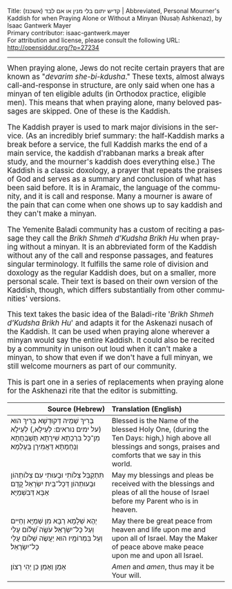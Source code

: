 <html>
<head></head>
<body>
Title: קדיש יתום בלי מנין או אם לבד (אשכנז)‏ | Abbreviated, Personal Mourner's Ḳaddish for when Praying Alone or Without a Minyan (Nusaḥ Ashkenaz), by Isaac Gantwerk Mayer<br />
Primary contributor: isaac-gantwerk.mayer<br />
For attribution and license, please consult the following URL: <a href="http://opensiddur.org/?p=27234">http://opensiddur.org/?p=27234</a>
<p />
<hr />

<div class="english" lang="en" style="font-size: 1.2em;">
When praying alone, Jews do not recite certain prayers that are known as "<em>devarim she-bi-kdusha</em>." These texts, almost always call-and-response in structure, are only said when one has a minyan of ten eligible adults (in Orthodox practice, eligible men). This means that when praying alone, many beloved passages are skipped. One of these is the Kaddish.

The Kaddish prayer is used to mark major divisions in the service. (As an incredibly brief summary: the half-Kaddish marks a break before a service, the full Kaddish marks the end of a main service, the kaddish d'rabbanan marks a break after study, and the mourner's kaddish does everything else.) The Kaddish is a classic doxology, a prayer that repeats the praises of God and serves as a summary and conclusion of what has been said before. It is in Aramaic, the language of the community, and it is call and response. Many a mourner is aware of the pain that can come when one shows up to say kaddish and they can't make a minyan.

The Yemenite Baladi community has a custom of reciting a passage they call the <em>Brikh Shmeh d'Kudsha Brikh Hu</em> when praying without a minyan. It is an abbreviated form of the Kaddish without any of the call and response passages, and features singular terminology. It fulfills the same role of division and doxology as the regular Kaddish does, but on a smaller, more personal scale. Their text is based on their own version of the Kaddish, though, which differs substantially from other communities' versions.

This text takes the basic idea of the Baladi-rite '<em>Brikh Shmeh d'Kudsha Brikh Hu</em>' and adapts it for the Askenazi nusach of the Kaddish. It can be used when praying alone wherever a minyan would say the entire Kaddish. It could also be recited by a community in unison out loud when it can't make a minyan, to show that even if we don't have a full minyan, we still welcome mourners as part of our community.

This is part one in a series of replacements when praying alone for the Askhenazi rite that the editor is submitting.
</div>

<table style="margin-left: auto;margin-right: auto;" class="draggable">
<thead><tr><th id="x" style="text-align: right;">Source (Hebrew)</th><th style="text-align: left;">Translation (English)</th></tr></thead>
<tbody>
<tr><td style="vertical-align:top;" width="46%">
<div class="liturgy" lang="he">
בְּרִיךְ שְׁמֵיהּ דְּקוּדְשָׁא בְּרִיךְ הוּא 
(<span class="instruction">על ימים נוראים:</span> לְעֵילָא,) לְעֵילָא מִן־כָּל‪‬ בִּרְכָתָא שִׁירָתָא 
תֻּשְׁבְּחָתָא וְנֶחָמָתָא דַּאֲמִירָן בְּעָלְמָא׃ 
</span></div></td>
 
<td style="vertical-align:top;" width="53%">
<div class="english" lang="en">
Blessed is the Name of the blessed Holy One‪,‬ 
(<span class="instruction">during the Ten Days:</span> high,) high above all blessings and songs‪,‬ 
praises and comforts that we say in this world‪.‬
</div></td></tr>


<tr><td style="vertical-align:top;" width="46%">
<div class="liturgy" lang="he">
תִּתְקַבַּל צְלוֹתִי וּבָעוּתִי 
עִם צְלוֹתְהוֹן וּבָעוּתְהוֹן דְּכָל־בֵּית יִשְׂרָאֵל 
קֳדָם אַבָּא דְּבִשְׁמַיָּא׃ 
</span></div></td>
 
<td style="vertical-align:top;" width="53%">
<div class="english" lang="en">
May my blessings and pleas be received 
with the blessings and pleas of all the house of Israel 
before my Parent who is in heaven.
</div></td></tr>


<tr><td style="vertical-align:top;" width="46%">
<div class="liturgy" lang="he">
יְהֶא שְׁלָמָא רַבָּא מִן שְׁמַיָּא 
וְחַיִּים עָלַי‎ וְעַל כָּל־יִשְׂרָאֵל׃ 
עֹשֶׂ֥ה שָׁ֝ל֗וֹם בִּמְרוֹמָֽיו 
הוּא יַעֲשֶׂה שָׁלוֹם עָלַי‎ 
וְעַל כָּל־יִשְׂרָאֵל׃
</span></div></td>
 
<td style="vertical-align:top;" width="53%">
<div class="english" lang="en">
May there be great peace from heaven 
and life upon me and upon all of Israel. 
May the Maker of peace above 
make peace upon me 
and upon all Israel.
</div></td></tr>


<tr><td style="vertical-align:top;" width="46%">
<div class="liturgy" lang="he">
אָמֵן וְאָמֵן 
כֵּן יְהִי רָצוֹן׃
</span></div></td>
 
<td style="vertical-align:top;" width="53%">
<div class="english" lang="en">
<em>Amen</em> and <em>amen</em>, 
thus may it be Your will.
</div></td></tr>
</tbody></table>
</body>
</html>